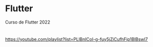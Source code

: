 # Flutter

Curso de Flutter 2022
#
https://youtube.com/playlist?list=PLlBnICoI-g-fuy5jZiCufhFip1BlBswI7